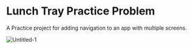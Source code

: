 Lunch Tray Practice Problem
==================================

A Practice project for adding navigation to an app with multiple screens.

![Untitled-1](https://github.com/NickSidiropoulos/Lunch-Tray-App-Jetpack/assets/12250619/3d093aa2-ebc5-4032-b63b-e6fdb3f726ee)

